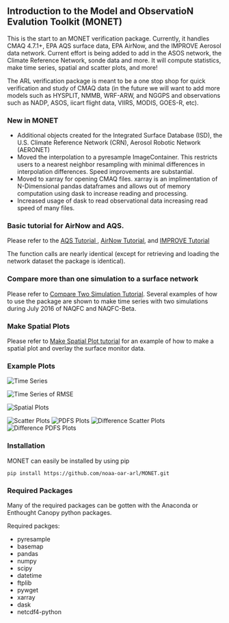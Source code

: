 
## Introduction to the Model and ObservatioN Evalution Toolkit (MONET)

This is the start to an MONET verification package. Currently, it handles CMAQ 4.7.1+, EPA AQS surface data, EPA AirNow, and the IMPROVE Aerosol data network. Current effort is being added to add in the ASOS network, the Climate Reference Network, sonde data and more. It will compute statistics, make time series, spatial and scatter plots, and more!  

The ARL verification package is meant to be a one stop shop for quick verification and study of CMAQ data (in the future we will want to add more models such as HYSPLIT, NMMB, WRF-ARW, and NGGPS and observations such as NADP, ASOS, iicart flight data, VIIRS, MODIS, GOES-R, etc).  

### New in MONET

* Additional objects created for the Integrated Surface Database (ISD), the U.S. Climate Reference Network (CRN), Aerosol Robotic Network (AERONET)
* Moved the interpolation to a pyresample ImageContainer.  This restricts users to a nearest neighbor resampling with minimal differences in interpolation differences.  Speed improvements are substantial.
* Moved to xarray for opening CMAQ files.  xarray is an implimentation of N-Dimensional pandas dataframes and allows out of memory computation using dask to increase reading and processing.
* Increased usage of dask to read observational data increasing read speed of many files.  

### Basic tutorial for AirNow and AQS.  

Please refer to the [AQS Tutorial ](https://github.com/noaa-oar-arl/MONET/wiki/Compare-CMAQ-to-AQS), [AirNow Tutorial](https://github.com/noaa-oar-arl/MONET/wiki/Comparing-CMAQ-and-AirNow), and [IMPROVE Tutorial](https://github.com/noaa-oar-arl/MONET/wiki/Compare-CMAQ-to-the-IMPROVE-Network)

The function calls are nearly identical (except for retrieving and loading the network dataset the package is identical).  

### Compare more than one simulation to a surface network

Please refer to [Compare Two Simulation Tutorial](https://github.com/noaa-oar-arl/MONET/wiki/Comparing-two-CMAQ-Simulations-Plotting-Overlay-Example). Several examples of how to use the package are shown to make time series with two simulations during July 2016 of NAQFC and NAQFC-Beta.

### Make Spatial Plots

Please refer to [Make Spatial Plot tutorial](https://github.com/noaa-oar-arl/MONET/wiki/Creating-Spatial-Plots-from-AIRNOW-and-CMAQ) for an example of how to make a spatial plot and overlay the surface monitor data.  

### Example Plots

![Time Series](https://github.com/noaa-oar-arl/MONET/blob/master/sample_figures/pm2.5_timeseries.jpg?raw=true)

![Time Series of RMSE](https://github.com/noaa-oar-arl/MONET/blob/master/sample_figures/pm2.5_timeseries_rmse.jpg?raw=true)

![Spatial Plots](https://github.com/noaa-oar-arl/MONET/blob/master/sample_figures/ozone_spatial.jpg?raw=true)

![Scatter Plots](https://github.com/noaa-oar-arl/MONET/blob/master/sample_figures/no2_scatter.jpg?raw=true)
![PDFS Plots](https://github.com/noaa-oar-arl/MONET/blob/master/sample_figures/no2_pdf.jpg?raw=true)
![Difference Scatter Plots](https://github.com/noaa-oar-arl/MONET/blob/master/sample_figures/no2_diffscatter.jpg?raw=true)
![Difference PDFS Plots](https://github.com/noaa-oar-arl/MONET/blob/master/sample_figures/no2_diffpdf.jpg?raw=true)

### Installation

MONET can easily be installed by using pip

```pip install https://github.com/noaa-oar-arl/MONET.git```

### Required Packages
Many of the required packages can be gotten with the Anaconda or Enthought Canopy python packages.

Required packges:

  * pyresample
  * basemap
  * pandas
  * numpy
  * scipy
  * datetime
  * ftplib
  * pywget
  * xarray
  * dask
  * netcdf4-python

